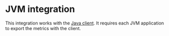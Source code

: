 # JVM integration

This integration works with the [Java client](https://prometheus.github.io/client_java/instrumentation/jvm/). It requires each JVM application to export the metrics with the client.
